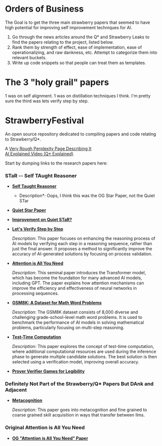 # Orders of Business

The Goal is to get the three main strawberry papers that seemed to have high potential for improving self improvement techniques for AI.

1. Go through the news articles around the Q* and Strawberry Leaks to find the papers relating to the project, listed below.
2. Rank them by strength of effect, ease of implementation, ease of operationalizing, and raw dankness, etc. Attempt to categorize them into relevant buckets.
3. Write up code snippets so that people can treat them as templates.

# The 3 "holy grail" papers

1 was on self alignment.
1 was on distillation techniques I think.
I'm pretty sure the third was lets verify step by step.

# StrawberryFestival
An open source repository dedicated to compiling papers and code relating to Strawberry/Q*.

A [Very Rough Perplexity Page Describing It](https://www.perplexity.ai/page/q-leak-at-openai-overview-LmxxlXACT3m6ahnN6G1kLg)  
[AI Explained Video (Q* Explained)](https://www.youtube.com/watch?v=ARf0WyFau0A)

Start by dumping links to the research papers here:

### STaR -- Self TAught Reasoner

- **[Self Taught Reasoner](https://arxiv.org/pdf/2203.14465)**
  * Description*: Oops, I think this was the OG Star Paper, not the Quiet STar

- **[Quiet Star Paper](https://arxiv.org/abs/2403.09629)**

- **[Improvement on Quiet STaR?](https://contextual.ai/addressing-underspecification-in-language-model-alignment/)**

- **[Let's Verify Step by Step](https://arxiv.org/abs/2305.20050)**
  
  *Description*: This paper focuses on enhancing the reasoning process of AI models by verifying each step in a reasoning sequence, rather than just the final answer. It proposes a method to significantly improve the accuracy of AI-generated solutions by focusing on process validation.

- **[Attention is All You Need](https://arxiv.org/abs/1706.03762)**
  
  *Description*: This seminal paper introduces the Transformer model, which has become the foundation for many advanced AI models, including GPT. The paper explains how attention mechanisms can improve the efficiency and effectiveness of neural networks in processing sequences.

- **[GSM8K: A Dataset for Math Word Problems](https://arxiv.org/abs/2110.14168)**
  
  *Description*: The GSM8K dataset consists of 8,000 diverse and challenging grade-school-level math word problems. It is used to benchmark the performance of AI models in solving mathematical problems, particularly focusing on multi-step reasoning.

- **[Test-Time Computation](https://arxiv.org/abs/2104.03220)**
  
  *Description*: This paper explores the concept of test-time computation, where additional computational resources are used during the inference phase to generate multiple candidate solutions. The best solution is then selected using a verification model, improving overall accuracy.

- **[Prover Verifier Games for Legibility](https://openai.com/index/prover-verifier-games-improve-legibility/)**

### Definitely Not Part of the Strawberry/Q* Papers But DAnk and Adjacent

- **[Metacognition](https://arxiv.org/abs/2405.12205)**

  *Description*: This paper goes into metacognition and fine grained to coarse grained skill acquisition in ways that transfer between llms.

### Original Attention is All You Need
- **[OG "Attention is All You Need" Paper](https://arxiv.org/pdf/1706.03762)**
